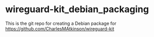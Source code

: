 # wireguard-kit_debian_packaging

This is the git repo for creating a Debian package for https://github.com/CharlesMAtkinson/wireguard-kit